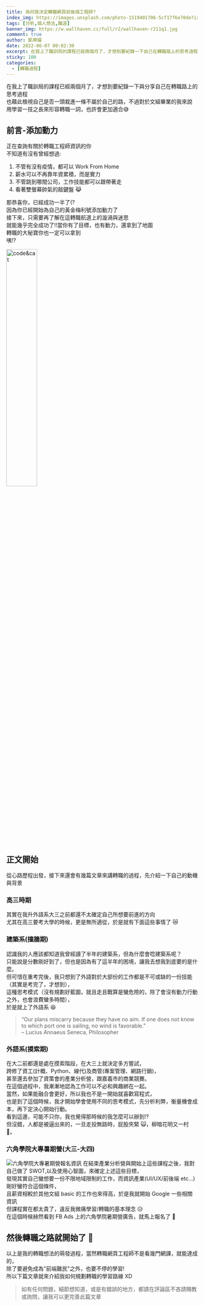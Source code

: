 ```yaml
---
title: 為何我決定轉職網頁前後端工程師?
index_img: https://images.unsplash.com/photo-1519401706-5cf17f6e70de?ixlib=rb-1.2.1&ixid=MnwxMjA3fDB8MHxwaG90by1wYWdlfHx8fGVufDB8fHx8&auto=format&fit=crop&w=764&q=80
tags: [分析,個人想法,職涯]
banner_img: https://w.wallhaven.cc/full/r2/wallhaven-r211q1.jpg
comment: true
author: 凱蒂貓
date: 2022-06-07 00:02:30
excerpt: 在我上了職訓局的課程已經兩個月了，才想到要紀錄一下自己在轉職路上的思考過程，也藉此檢視自己是否一頭栽進一條不屬於自己的路
sticky: 100
categories:
  - [轉職過程]
---
```


<style>
.fancybox{
    display:contents;
}

</style>
<div class="note note-success">在我上了職訓局的課程已經兩個月了，才想到要紀錄一下與分享自己在轉職路上的思考過程<br>也藉此檢視自己是否一頭栽進一條不屬於自己的路，不過對於文組畢業的我來說<br>用學習一技之長來形容<span class="highlight">轉職</span>一詞，也許會更加適合😅</div>

## 前言-添加動力

<div class="d-flex flex-wrap align-items-center justify-content-between">
 <div>
正在查詢有關於轉職工程師資訊的你<br>
不知道有沒有曾經想過:
  <ol>
    <li>不管有沒有疫情，都可以 Work From Home</li>
    <li>薪水可以不再靠年資累積，而是實力</li>
    <li>不管跳到哪間公司，工作技能都可以跟帶著走</li>
    <li>看著雙螢幕帥氣的敲鍵盤 😹 </li>
  </ol>
   <p>那恭喜你，已經成功一半了(?<br>
因為你已經開始為自己的黃金梅利號添加動力了<br>
接下來，只需要再了解在這轉職航道上的漩渦與迷思<br>
就能幾乎完全成功了!!當你有了目標，也有動力，還拿到了地圖<br>
轉職的大秘寶你也一定可以拿到<br>
咦!?</p>
 </div>
<img src="https://images.unsplash.com/photo-1634838080334-28befa9efe80?ixlib=rb-1.2.1&ixid=MnwxMjA3fDB8MHxwaG90by1wYWdlfHx8fGVufDB8fHx8&auto=format&fit=crop&w=687&q=80" alt="code&cat" style="width:40%;">
</div>



## 正文開始

從心路歷程出發，接下來還會有幾篇文章來講轉職的過程，先介紹一下自己的動機與背景

### 高三時期

其實在我升外語系大三之前都還不太確定自己所想要前進的方向<br>尤其在高三要考大學的時候，更是無所適從，於是就有下面這些事情了 😿

### 建築系(撞牆期)

認識我的人應該都知道我曾經讀了半年的建築系，但為什麼會唸建築系呢？<br>只能說是分數剛好到了，但也是因為有了這半年的困境，讓我去想我到底要的是什麼。<br>但可惜在重考完後，我只想到了外語對於大部份的工作都是不可或缺的一份技能（其實是考完了，才想到），<br>這種<span class="highlight">思考模式</span>（沒有規劃好藍圖，就且走且戰算是蠻危險的，除了會沒有動力行動之外，也會浪費蠻多時間），<br>於是就上了外語系 😆

> “Our plans miscarry because they have no aim. If one does not know to which port one is sailing, no wind is favorable.”<br>– Lucius Annaeus Seneca, Philosopher

### 外語系(摸索期)

在大二前都還是處在摸索階段，在大三上就決定多方嘗試，<br>跨修了資工(計概、Python、線代)及商管(專案管理、網路行銷)，<br>甚至還去參加了資策會的產業分析營，跟嘉義市的商業競賽。<br>在這個過程中，我漸漸地認為工作可以不必和興趣綁在一起。<br>當然，如果能融合會更好，所以我也不是一開始就喜歡寫程式，<br>也是到了這個時候，我才開始學會使用不同的思考模式，先分析利弊，衡量<span class="highlight">機會成本</span>，再下定決心開始行動。<br>看到這邊，可能不只你，我也覺得那時候的我怎麼可以辦到!?<br>但沒錯，人都是被逼出來的，一旦走投無路時，屁股夾緊 🙀，柳暗花明又一村 🐯。

### 六角學院大專暑期營(大三-大四)

![六角學院大專暑期營報名資訊](https://i.imgur.com/y8xTJSG.png)
在結束產業分析營與開始上這些課程之後，我對自己做了 <span class="highlight">SWOT,以及使用心智圖</span>，來確定上述這些目標，<br>發現其實自己蠻想要一份不限地域限制的工作，而資訊產業(UI/UX/前後端 etc...)剛好蠻符合這個條件，<br>且薪資相較於其他文組 basic 的工作也來得高，於是我就開始 Google 一些相關資訊<br>但課程實在都太貴了，違反我微痛學習/轉職的基本理念 😥<br>在這個時候赫然看到 FB Ads 上的六角學院暑期營廣告，就馬上報名了 🐤

## 然後轉職之路就開始了 💪

以上是我的轉職想法的萌發過程，當然轉職網頁工程師不是看幾門網課，就能達成的，<br>
除了要避免成為"前端難民"之外，也要不停的學習!<br>
所以下篇文章就來介紹我如何規劃轉職的學習路線 XD

> 如有任何問題，細節想知道，或是有錯誤的地方，都請在評論區不吝請賜教或詢問，讓我可以更完善此篇文章
